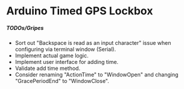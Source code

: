 # Arduino Timed GPS Lockbox

##### TODOs/Gripes
* Sort out "Backspace is read as an input character" issue when configuring via terminal window (Serial).
* Implement actual game logic.
* Implement user interface for adding time.
* Validate add time method.
* Consider renaming "ActionTime" to "WindowOpen" and changing "GracePeriodEnd" to "WindowClose".